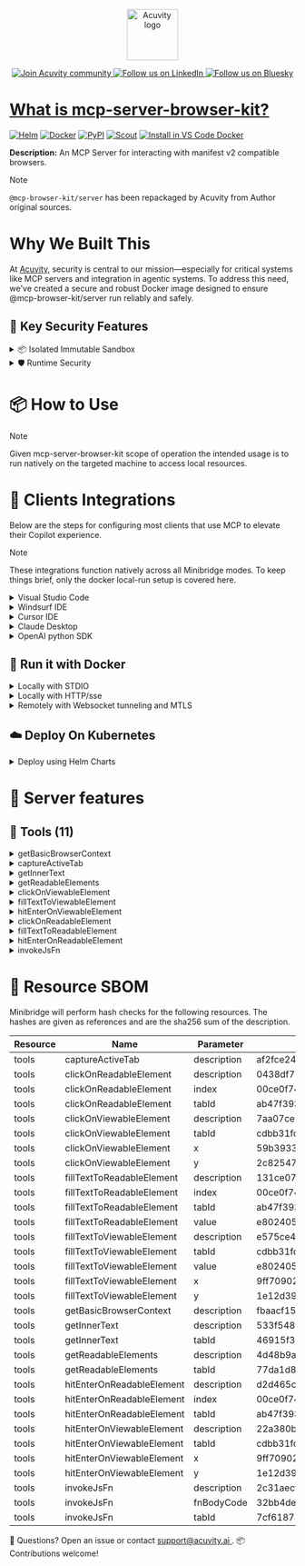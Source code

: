 <p align="center">
  <a href="https://acuvity.ai">
    <picture>
      <img src="https://mma.prnewswire.com/media/2544052/Acuvity__Logo.jpg" height="90" alt="Acuvity logo"/>
    </picture>
  </a>
</p>
<p align="center">
  <a href="https://discord.gg/BkU7fBkrNk">
    <img src="https://img.shields.io/badge/Acuvity-Join-7289DA?logo=discord&logoColor=fff" alt="Join Acuvity community" />
  </a>
<a href="https://www.linkedin.com/company/acuvity/">
    <img src="https://img.shields.io/badge/LinkedIn-Follow-7289DA" alt="Follow us on LinkedIn" />
  </a>
<a href="https://bsky.app/profile/acuvity.bsky.social">
    <img src="https://img.shields.io/badge/Bluesky-Follow-7289DA"?logo=bluesky&logoColor=fff" alt="Follow us on Bluesky" />
</p>


# What is mcp-server-browser-kit?

[![Helm](https://img.shields.io/badge/1.0.0-3775A9?logo=helm&label=Charts&logoColor=fff)](https://hub.docker.com/r/acuvity/mcp-server-browser-kit/tags/)
[![Docker](https://img.shields.io/docker/image-size/acuvity/mcp-server-browser-kit/5.0.1?logo=docker&logoColor=fff&label=5.0.1)](https://hub.docker.com/r/acuvity/mcp-server-browser-kit)
[![PyPI](https://img.shields.io/badge/5.0.1-3775A9?logo=pypi&logoColor=fff&label=@mcp-browser-kit/server)](https://github.com/ndthanhdev/mcp-browser-kit)
[![Scout](https://img.shields.io/badge/Active-3775A9?logo=docker&logoColor=fff&label=Scout)](https://hub.docker.com/r/acuvity/mcp-server-fetch/)
[![Install in VS Code Docker](https://img.shields.io/badge/VS_Code-One_click_install-0078d7?logo=githubcopilot)](https://insiders.vscode.dev/redirect/mcp/install?name=mcp-server-browser-kit&config=%7B%22args%22%3A%5B%22run%22%2C%22-i%22%2C%22--rm%22%2C%22--read-only%22%2C%22docker.io%2Facuvity%2Fmcp-server-browser-kit%3A5.0.1%22%5D%2C%22command%22%3A%22docker%22%7D)

**Description:** An MCP Server for interacting with manifest v2 compatible browsers.

> [!NOTE]
> `@mcp-browser-kit/server` has been repackaged by Acuvity from Author original sources.

# Why We Built This

At [Acuvity](https://acuvity.ai), security is central to our mission—especially for critical systems like MCP servers and integration in agentic systems.
To address this need, we've created a secure and robust Docker image designed to ensure @mcp-browser-kit/server run reliably and safely.

## 🔐 Key Security Features

<details>
<summary>📦 Isolated Immutable Sandbox </summary>

- **Isolated Execution**: All tools run within secure, containerized sandboxes to enforce process isolation and prevent lateral movement.
- **Non-root by Default**: Enforces least-privilege principles, minimizing the impact of potential security breaches.
- **Read-only Filesystem**: Ensures runtime immutability, preventing unauthorized modification.
- **Version Pinning**: Guarantees consistency and reproducibility across deployments by locking tool and dependency versions.
- **CVE Scanning**: Continuously scans images for known vulnerabilities using [Docker Scout](https://docs.docker.com/scout/) to support proactive mitigation.
- **SBOM & Provenance**: Delivers full supply chain transparency by embedding metadata and traceable build information."
</details>

<details>
<summary>🛡️ Runtime Security</summary>

**Minibridge Integration**: [Minibridge](https://github.com/acuvity/minibridge) establishes secure Agent-to-MCP connectivity, supports Rego/HTTP-based policy enforcement 🕵️, and simplifies orchestration.

Minibridge includes built-in guardrails that protect MCP server integrity and detect suspicious behaviors in real-time.:

- **Integrity Checks**: Ensures authenticity with runtime component hashing.
- **Threat Detection & Prevention with built-in Rego Policy**:
  - Covert‐instruction screening: Blocks any tool description or call arguments that match a wide list of "hidden prompt" phrases (e.g., "do not tell", "ignore previous instructions", Unicode steganography).
  - Schema-key misuse guard: Rejects tools or call arguments that expose internal-reasoning fields such as note, debug, context, etc., preventing jailbreaks that try to surface private metadata.
  - Sensitive-resource exposure check: Denies tools whose descriptions - or call arguments - reference paths, files, or patterns typically associated with secrets (e.g., .env, /etc/passwd, SSH keys).
  - Tool-shadowing detector: Flags wording like "instead of using" that might instruct an assistant to replace or override an existing tool with a different behavior.
  - Cross-tool ex-filtration filter: Scans responses and tool descriptions for instructions to invoke external tools not belonging to this server.
  - Credential / secret redaction mutator: Automatically replaces recognised tokens formats with `[REDACTED]` in outbound content.

These controls ensure robust runtime integrity, prevent unauthorized behavior, and provide a foundation for secure-by-design system operations.
</details>


# 📦 How to Use


> [!NOTE]
> Given mcp-server-browser-kit scope of operation the intended usage is to run natively on the targeted machine to access local resources.

# 🧰 Clients Integrations

Below are the steps for configuring most clients that use MCP to elevate their Copilot experience.

> [!NOTE]
> These integrations function natively across all Minibridge modes.
> To keep things brief, only the docker local-run setup is covered here.

<details>
<summary>Visual Studio Code</summary>

To get started immediately, you can use the "one-click" link below:

[![Install in VS Code Docker](https://img.shields.io/badge/VS_Code-One_click_install-0078d7?logo=githubcopilot)](https://insiders.vscode.dev/redirect/mcp/install?name=mcp-server-browser-kit&config=%7B%22args%22%3A%5B%22run%22%2C%22-i%22%2C%22--rm%22%2C%22--read-only%22%2C%22docker.io%2Facuvity%2Fmcp-server-browser-kit%3A5.0.1%22%5D%2C%22command%22%3A%22docker%22%7D)

## Global scope

Press `ctrl + shift + p` and type `Preferences: Open User Settings JSON` to add the following section:

```json
{
  "mcp": {
    "servers": {
      "acuvity-mcp-server-browser-kit": {
        "command": "docker",
        "args": [
          "run",
          "-i",
          "--rm",
          "--read-only",
          "docker.io/acuvity/mcp-server-browser-kit:5.0.1"
        ]
      }
    }
  }
}
```

## Workspace scope

In your workspace create a file called `.vscode/mcp.json` and add the following section:

```json
{
  "servers": {
    "acuvity-mcp-server-browser-kit": {
      "command": "docker",
      "args": [
        "run",
        "-i",
        "--rm",
        "--read-only",
        "docker.io/acuvity/mcp-server-browser-kit:5.0.1"
      ]
    }
  }
}
```

> To pass secrets you should use the `promptString` input type described in the [Visual Studio Code documentation](https://code.visualstudio.com/docs/copilot/chat/mcp-servers).

</details>

<details>
<summary>Windsurf IDE</summary>

In `~/.codeium/windsurf/mcp_config.json` add the following section:

```json
{
  "mcpServers": {
    "acuvity-mcp-server-browser-kit": {
      "command": "docker",
      "args": [
        "run",
        "-i",
        "--rm",
        "--read-only",
        "docker.io/acuvity/mcp-server-browser-kit:5.0.1"
      ]
    }
  }
}
```

See [Windsurf documentation](https://docs.windsurf.com/windsurf/mcp) for more info.

</details>

<details>
<summary>Cursor IDE</summary>

Add the following JSON block to your mcp configuration file:
- `~/.cursor/mcp.json` for global scope
- `.cursor/mcp.json` for project scope

```json
{
  "mcpServers": {
    "acuvity-mcp-server-browser-kit": {
      "command": "docker",
      "args": [
        "run",
        "-i",
        "--rm",
        "--read-only",
        "docker.io/acuvity/mcp-server-browser-kit:5.0.1"
      ]
    }
  }
}
```

See [cursor documentation](https://docs.cursor.com/context/model-context-protocol) for more information.

</details>
<details>

<summary>Claude Desktop</summary>

In the `claude_desktop_config.json` configuration file add the following section:

```json
{
  "mcpServers": {
    "acuvity-mcp-server-browser-kit": {
      "command": "docker",
      "args": [
        "run",
        "-i",
        "--rm",
        "--read-only",
        "docker.io/acuvity/mcp-server-browser-kit:5.0.1"
      ]
    }
  }
}
```

See [Anthropic documentation](https://docs.anthropic.com/en/docs/agents-and-tools/mcp) for more information.
</details>

<details>
<summary>OpenAI python SDK</summary>

## Running locally

```python
async with MCPServerStdio(
    params={
        "command": "docker",
        "args": ["run","-i","--rm","--read-only","docker.io/acuvity/mcp-server-browser-kit:5.0.1"]
    }
) as server:
    tools = await server.list_tools()
```

## Running remotely

```python
async with MCPServerSse(
    params={
        "url": "http://<ip>:<port>/sse",
    }
) as server:
    tools = await server.list_tools()
```

See [OpenAI Agents SDK docs](https://openai.github.io/openai-agents-python/mcp/) for more info.

</details>

## 🐳 Run it with Docker


<details>
<summary>Locally with STDIO</summary>

In your client configuration set:

- command: `docker`
- arguments: `run -i --rm --read-only docker.io/acuvity/mcp-server-browser-kit:5.0.1`

</details>

<details>
<summary>Locally with HTTP/sse</summary>

Simply run as:

```console
docker run -i --rm --read-only docker.io/acuvity/mcp-server-browser-kit:5.0.1
```

Add `-p <localport>:8000` to expose the port.

Then on your application/client, you can configure to use something like:

```json
{
  "mcpServers": {
    "acuvity-mcp-server-browser-kit": {
      "url": "http://localhost:<localport>/sse",
    }
  }
}
```

You might have to use different ports for different tools.

</details>

<details>
<summary>Remotely with Websocket tunneling and MTLS </summary>

> This section assume you are familiar with TLS and certificates and will require:
> - a server certificate with proper DNS/IP field matching your tool deployment.
> - a client-ca used to sign client certificates

1. Start the server in `backend` mode
 - add an environment variable like `-e MINIBRIDGE_MODE=backend`
 - add the TLS certificates (recommended) through a volume let's say `/certs` ex (`-v $PWD/certs:/certs`)
 - instruct minibridge to use those certs with
   - `-e MINIBRIDGE_TLS_SERVER_CERT=/certs/server-cert.pem`
   - `-e MINIBRIDGE_TLS_SERVER_KEY=/certs/server-key.pem`
   - `-e MINIBRIDGE_TLS_SERVER_KEY_PASS=optional`
   - `-e MINIBRIDGE_TLS_SERVER_CLIENT_CA=/certs/client-ca.pem`

2. Start `minibridge` locally in frontend mode:
  - Get [minibridge](https://github.com/acuvity/minibridge) binary for your OS.

In your client configuration, Minibridge works like any other STDIO command.

Example for Claude Desktop:

```json
{
  "mcpServers": {
    "acuvity-mcp-server-browser-kit": {
      "command": "minibridge",
      "args": ["frontend", "--backend", "wss://<remote-url>:8000/ws", "--tls-client-backend-ca", "/path/to/ca/that/signed/the/server-cert.pem/ca.pem", "--tls-client-cert", "/path/to/client-cert.pem", "--tls-client-key", "/path/to/client-key.pem"]
    }
  }
}
```

That's it.

Of course there are plenty of other options that minibridge can provide.

Don't be shy to ask question either.

</details>

## ☁️ Deploy On Kubernetes

<details>
<summary>Deploy using Helm Charts</summary>

### How to install

You can inspect the chart:

```console
helm show chart oci://docker.io/acuvity/mcp-server-browser-kit --version 1.0.0-
````

You can inspect the values that you can configure:

```console
helm show values oci://docker.io/acuvity/mcp-server-browser-kit --version 1.0.0
````

Install with helm

```console
helm install mcp-server-browser-kit oci://docker.io/acuvity/mcp-server-browser-kit --version 1.0.0
```

From there your MCP server mcp-server-browser-kit will be reachable by default through `http/sse` from inside the cluster using the Kubernetes Service `mcp-server-browser-kit` on port `8000` by default. You can change that by looking at the `service` section of the `values.yaml` file.

### How to Monitor

The deployment will create a Kubernetes service with a `healthPort`, that is used for liveness probes and readiness probes. This health port can also be used by the monitoring stack of your choice and exposes metrics under the `/metrics` path.

See full charts [Readme](https://github.com/acuvity/mcp-servers-registry/tree/main/mcp-server-browser-kit/charts/mcp-server-browser-kit/README.md) for more details about settings.

</details>

# 🧠 Server features

## 🧰 Tools (11)
<details>
<summary>getBasicBrowserContext</summary>

**Description**:

```
🌐 GET BROWSER CONTEXT - CRITICAL FIRST STEP BEFORE USING ANY OTHER TOOLS!
* This tool MUST be called first to initialize browser automation and get essential data.
* Returns data structure with:
  - tabs: Array of browser tabs with properties like id, url, title, and active status
  - manifestVersion: Version of extension manifest format supported by the browser
* Each tab includes a unique tabId required for all other tool operations
* The active tab (marked with 'active: true') is typically your target for automation
* The manifestVersion determines which browser features and extension capabilities are available
* Different browsers support different manifest versions, affecting available tools and API access
* Standard workflow:
  1) getBasicBrowserContext → get browser state and tabId
  2) Analyze page content based on your goal and manifest version:
     - If interaction is required (clicking, filling forms, etc.):
       · For Manifest Version 2: Use captureActiveTab for visual context or getReadableElements for element identification
       · For other Manifest Versions: Use only getReadableElements for element identification
     - If no interaction is required (just reading page content):
       · Use getInnerText to extract all visible text from the page
  3) Interact using click/fill/enter tools with the obtained tabId
```

**Parameter**:

| Name | Type | Description | Required? |
|-----------|------|-------------|-----------|
</details>
<details>
<summary>captureActiveTab</summary>

**Description**:

```

📷 Captures a screenshot of the active browser tab
* Use this tool after calling getBasicBrowserContext to obtain visual context of the current page
* The screenshot helps you see what the browser is displaying to the user
* No parameters are needed as it automatically captures the active tab
* Returns an image with width, height, and data in base64 format
* Workflow: 1) getBasicBrowserContext → 2) captureActiveTab → 3) interact with elements
* NOTE: This feature is only available in browsers supporting Manifest Version 2
```

**Parameter**:

| Name | Type | Description | Required? |
|-----------|------|-------------|-----------|
</details>
<details>
<summary>getInnerText</summary>

**Description**:

```
📝 Extracts all text content from the current web page
* Retrieves all visible text from the active tab
* Requires the tabId obtained from getBasicBrowserContext
* Use this to analyze the page content without visual elements
* Returns a string containing all the text on the page
* Useful for getting a quick overview of page content
```

**Parameter**:

| Name | Type | Description | Required? |
|-----------|------|-------------|-----------|
| tabId | string | Tab ID to extract text from | Yes
</details>
<details>
<summary>getReadableElements</summary>

**Description**:

```
🔍 Lists all interactive elements on the page with their text
* Returns a list of elements with their index, HTML tag, and text content
* Requires the tabId obtained from getBasicBrowserContext
* Each element is returned as [index, tag, text]
* Use the index to interact with elements through click or fill operations
* Helps you identify which elements can be interacted with by their text
```

**Parameter**:

| Name | Type | Description | Required? |
|-----------|------|-------------|-----------|
| tabId | string | Tab ID to extract elements from | Yes
</details>
<details>
<summary>clickOnViewableElement</summary>

**Description**:

```
👆 Clicks on an element at specific X,Y coordinates
* Use this to click on elements by their position on the screen
* Requires tabId from getBasicBrowserContext and x,y coordinates from the screenshot
* Coordinates are based on the captureActiveTab screenshot dimensions
* Useful when you know the visual position of an element
* Parameters: tabId, x, y
```

**Parameter**:

| Name | Type | Description | Required? |
|-----------|------|-------------|-----------|
| tabId | string | Tab ID of the active tab | Yes
| x | number | X coordinate (pixels) of the element to click | Yes
| y | number | Y coordinate (pixels) of the element to click | Yes
</details>
<details>
<summary>fillTextToViewableElement</summary>

**Description**:

```
⌨️ Types text into an input field at specific X,Y coordinates
* Use this to enter text into form fields by their position
* Requires tabId from getBasicBrowserContext, x,y coordinates, and the text to enter
* Coordinates are based on the captureActiveTab screenshot dimensions
* First clicks at the specified position, then types the provided text
* After filling text, check for associated submit-like buttons (submit, search, send, etc.)
* If submit button is visible, use clickOnViewableElement with that button
* If no submit button is visible, use hitEnterOnViewableElement instead
* Parameters: tabId, x, y, value (text to enter)
```

**Parameter**:

| Name | Type | Description | Required? |
|-----------|------|-------------|-----------|
| tabId | string | Tab ID of the active tab | Yes
| value | string | Text to enter into the input field | Yes
| x | number | X coordinate (pixels) of the input element | Yes
| y | number | Y coordinate (pixels) of the input element | Yes
</details>
<details>
<summary>hitEnterOnViewableElement</summary>

**Description**:

```
↵ Hits the Enter key on an element at specific X,Y coordinates
* Use this to trigger actions like form submission or button clicks
* Requires tabId from getBasicBrowserContext and x,y coordinates from the screenshot
* Coordinates are based on the captureActiveTab screenshot dimensions
* Parameters: tabId, x, y
```

**Parameter**:

| Name | Type | Description | Required? |
|-----------|------|-------------|-----------|
| tabId | string | Tab ID of the active tab | Yes
| x | number | X coordinate (pixels) of the input element | Yes
| y | number | Y coordinate (pixels) of the input element | Yes
</details>
<details>
<summary>clickOnReadableElement</summary>

**Description**:

```
🔘 Clicks on an element identified by its index from getReadableElements
* Use this to click on elements after identifying them by their text
* Requires tabId from getBasicBrowserContext and index from getReadableElements
* More reliable than coordinate-based clicking for dynamic layouts
* First call getReadableElements to get the index, then use this tool
* Parameters: tabId, index
```

**Parameter**:

| Name | Type | Description | Required? |
|-----------|------|-------------|-----------|
| index | number | Element index from getReadableElements | Yes
| tabId | string | Tab ID to target | Yes
</details>
<details>
<summary>fillTextToReadableElement</summary>

**Description**:

```
✏️ Types text into an input field identified by its index from getReadableElements
* Use this to enter text into form fields identified by their text
* Requires tabId from getBasicBrowserContext, index from getReadableElements, and text to enter
* Works with text inputs, textareas, and other editable elements
* First call getReadableElements to get the index, then use this tool
* After filling text, check for associated submit-like buttons (submit, search, send, etc.)
* If submit button is visible, use clickOnReadableElement with that button
* If no submit button is visible, use hitEnterOnReadableElement instead
* Parameters: tabId, index, value (text to enter)
```

**Parameter**:

| Name | Type | Description | Required? |
|-----------|------|-------------|-----------|
| index | number | Element index from getReadableElements | Yes
| tabId | string | Tab ID to target | Yes
| value | string | Text to enter into the input field | Yes
</details>
<details>
<summary>hitEnterOnReadableElement</summary>

**Description**:

```
↵ Hits the Enter key on an element identified by its index from getReadableElements
* Use this to trigger actions like form submission or button clicks
* Requires tabId from getBasicBrowserContext and index from getReadableElements
* More reliable than coordinate-based clicking for dynamic layouts
* First call getReadableElements to get the index, then use this tool
* Parameters: tabId, index
```

**Parameter**:

| Name | Type | Description | Required? |
|-----------|------|-------------|-----------|
| index | number | Element index from getReadableElements | Yes
| tabId | string | Tab ID to target | Yes
</details>
<details>
<summary>invokeJsFn</summary>

**Description**:

```
⚙️ Executes custom JavaScript code in the context of the web page
* Use this for advanced operations not covered by other tools
* Requires tabId from getBasicBrowserContext and JavaScript code to execute
* The code should be the body of a function that returns a value
* Example: 'return document.title;' to get the page title
* Gives you full flexibility for custom browser automation
* Parameters: tabId, fnBodyCode (JavaScript code as string)
* NOTE: This feature is only available in browsers supporting Manifest Version 2
```

**Parameter**:

| Name | Type | Description | Required? |
|-----------|------|-------------|-----------|
| fnBodyCode | string | JavaScript function body to execute in page context | Yes
| tabId | string | Tab ID to run JavaScript in | Yes
</details>


# 🔐 Resource SBOM

Minibridge will perform hash checks for the following resources. The hashes are given as references and are the sha256 sum of the description.

| Resource | Name | Parameter | Hash |
|-----------|------|------|------|
| tools | captureActiveTab | description | af2fce241e21a76efa4e308a4e0063945e0b1752cb63e107a28e2a5031313851 |
| tools | clickOnReadableElement | description | 0438df73af4298fd9ec61c2247a0194f476bb8897d5ed905c174e4aad43176c2 |
| tools | clickOnReadableElement | index | 00ce0f742d8f01096ec9c784fdc8602c4c23d2c6892a28f66da5be7b339602b4 |
| tools | clickOnReadableElement | tabId | ab47f3937da53de3304fcdc69fc699789b345e543a90bff7f350152c4cbec94e |
| tools | clickOnViewableElement | description | 7aa07ce61e8fb1ea991061d521b95bb4dc12b3d883e02a5de0c01a55a5156976 |
| tools | clickOnViewableElement | tabId | cdbb31fdde2736d3de4f8ad98c1cfacbd2480c4d36538ef4b17087ed9a85b1dd |
| tools | clickOnViewableElement | x | 59b39337c4a10dcfead421def1e8e8c734c8359009c377b78f2b00e765e3831a |
| tools | clickOnViewableElement | y | 2c8254757572058da51b836876a7d89ff7784fe35c4d44a83da57be0cba46aa5 |
| tools | fillTextToReadableElement | description | 131ce07e5e32af2472619d8e9d496c901d5ea91f9eb509306f5f0e30a22b6fa4 |
| tools | fillTextToReadableElement | index | 00ce0f742d8f01096ec9c784fdc8602c4c23d2c6892a28f66da5be7b339602b4 |
| tools | fillTextToReadableElement | tabId | ab47f3937da53de3304fcdc69fc699789b345e543a90bff7f350152c4cbec94e |
| tools | fillTextToReadableElement | value | e80240577aae2f2bc8b5b22933a8196469ab650feff9be5b30353e8116f3233b |
| tools | fillTextToViewableElement | description | e575ce47b46f93cdaaba248d3cc71958ab0bbd1bf744f31ccc05f0b581abd8d7 |
| tools | fillTextToViewableElement | tabId | cdbb31fdde2736d3de4f8ad98c1cfacbd2480c4d36538ef4b17087ed9a85b1dd |
| tools | fillTextToViewableElement | value | e80240577aae2f2bc8b5b22933a8196469ab650feff9be5b30353e8116f3233b |
| tools | fillTextToViewableElement | x | 9ff70902c61f20d5928afc1078266d27bfae4e9a7f6bb0bd047907297e01d640 |
| tools | fillTextToViewableElement | y | 1e12d399a5a2b45739d01e30f9085c451692a8cfc68c3b25ae317573a6c649f4 |
| tools | getBasicBrowserContext | description | fbaacf1500b361281d9a9317b0b9d831596d4add5657fb3373efc931386e91c6 |
| tools | getInnerText | description | 533f548f87b146e20d054aa3dc6bcda97e79ddfb22a19fe4f5aee630647dc38d |
| tools | getInnerText | tabId | 46915f32fdbc787d332e2d237392bdd37e28a82bb9e132c4cc58b202bc9528fb |
| tools | getReadableElements | description | 4d48b9ab52fd816fbdd12d8b3c37236d187d4fd86fd4a91e6bcfef6b0e1215ed |
| tools | getReadableElements | tabId | 77da1d8b6cc995c38f0b0558fa9212aa7bdcd7ec325b556349dde7a53d4ec534 |
| tools | hitEnterOnReadableElement | description | d2d465c9904dee4b69dfb1504a65bfa3b42c6b01b32a8963e8ccc2331b021dc8 |
| tools | hitEnterOnReadableElement | index | 00ce0f742d8f01096ec9c784fdc8602c4c23d2c6892a28f66da5be7b339602b4 |
| tools | hitEnterOnReadableElement | tabId | ab47f3937da53de3304fcdc69fc699789b345e543a90bff7f350152c4cbec94e |
| tools | hitEnterOnViewableElement | description | 22a380bd11cb1e39f302a6a94452901bb2f5ecc0decb4d9ae038cc18997bc56a |
| tools | hitEnterOnViewableElement | tabId | cdbb31fdde2736d3de4f8ad98c1cfacbd2480c4d36538ef4b17087ed9a85b1dd |
| tools | hitEnterOnViewableElement | x | 9ff70902c61f20d5928afc1078266d27bfae4e9a7f6bb0bd047907297e01d640 |
| tools | hitEnterOnViewableElement | y | 1e12d399a5a2b45739d01e30f9085c451692a8cfc68c3b25ae317573a6c649f4 |
| tools | invokeJsFn | description | 2c31aecf416b17b6875d32778025efffd41943254f213a806892117f0d0633f3 |
| tools | invokeJsFn | fnBodyCode | 32bb4de35be8ab9939cd4881e9390f4702545ad99169cceddbe70fcb1efbc8ab |
| tools | invokeJsFn | tabId | 7cf618734c4a34ebe0999b4bea3fc172c6f7f07710d924d9e3df406aa946f1fb |


💬 Questions? Open an issue or contact [ support@acuvity.ai ](mailto:support@acuvity.ai).
📦 Contributions welcome!
